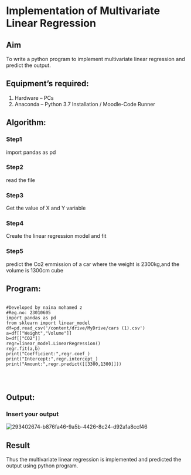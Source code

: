 # Implementation of Multivariate Linear Regression
## Aim
To write a python program to implement multivariate linear regression and predict the output.
## Equipment’s required:
1.	Hardware – PCs
2.	Anaconda – Python 3.7 Installation / Moodle-Code Runner
## Algorithm:
### Step1

import pandas as pd
### Step2
read the file

### Step3
Get the value of X and Y variable

### Step4
Create the linear regression model and fit

### Step5
predict the Co2 emmission of a car where the weight is 2300kg,and the volume is 1300cm cube
## Program:
```

#Developed by naina mohamed z
#Reg.no: 23010605
import pandas as pd
from sklearn import linear_model
df=pd.read_csv('/content/drive/MyDrive/cars (1).csv')
a=df[["Weight","Volume"]]
b=df[["CO2"]]
regr=linear_model.LinearRegression()
regr.fit(a,b)
print("Coefficient:",regr.coef_)
print("Intercept:",regr.intercept_)
print("Amount:",regr.predict([[3300,1300]]))




```
## Output:

### Insert your output


![293402674-b876fa46-9a5b-4426-8c24-d92a1a8ccf46](https://github.com/nainamohamed09642/Multivariate-Linear-Regression/assets/151916360/6707ee2a-7e18-4e9f-adad-a34f0da56bf1)

## Result
Thus the multivariate linear regression is implemented and predicted the output using python program.
